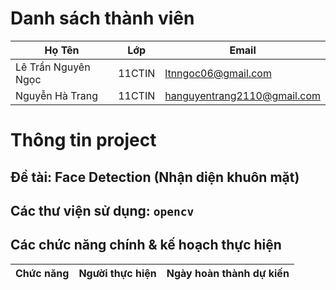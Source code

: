 # Danh sách thành viên
Họ Tên|Lớp|Email
-|-|-
Lê Trần Nguyên Ngọc|11CTIN|ltnngoc06@gmail.com
Nguyễn Hà Trang|11CTIN|hanguyentrang2110@gmail.com

# Thông tin project
## Đề tài: Face Detection (Nhận diện khuôn mặt)
## Các thư viện sử dụng: `opencv`

## Các chức năng chính & kế hoạch thực hiện

Chức năng|Người thực hiện|Ngày hoàn thành dự kiến
-|-|-
